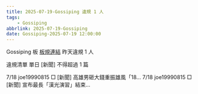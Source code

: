 ```yaml
---
title: 2025-07-19-Gossiping 違規 1 人
tags:
    - Gossiping
abbrlink: 2025-07-19-Gossiping
date: Gossiping-2025-07-19 12:00:00
---
```

Gossiping 板 [板規連結](https://www.ptt.cc/bbs/Gossiping/M.1637425085.A.07D.html)
昨天違規 1 人
<!-- more -->

違規清單
單日 [新聞] 不得超過 1 篇

7/18 joe19990815 □ [新聞] 高雄男砸大錢重振雄風「18…
7/18 joe19990815 □ [新聞] 宣布最長「漢光演習」結束…